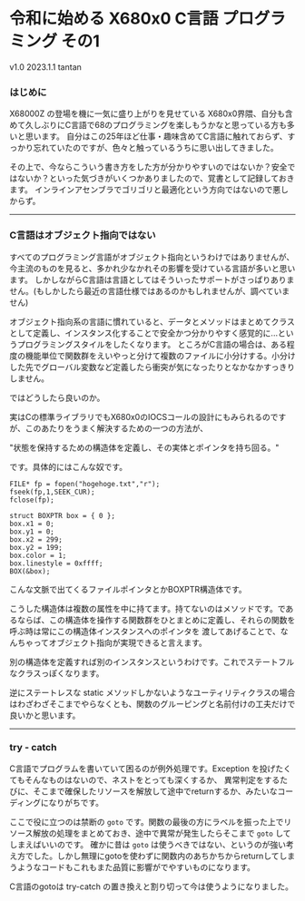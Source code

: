 # 令和に始める X680x0 C言語 プログラミング その1

v1.0 2023.1.1 tantan

### はじめに

X68000Z の登場を機に一気に盛り上がりを見せている X680x0界隈、自分も含めて久しぶりにC言語で68のプログラミングを楽しもうかなと思っている方も多いと思います。
自分はこの25年ほど仕事・趣味含めてC言語に触れておらず、すっかり忘れていたのですが、色々と触っているうちに思い出してきました。

その上で、今ならこういう書き方をした方が分かりやすいのではないか？安全ではないか？といった気づきがいくつかありましたので、覚書として記録しておきます。
インラインアセンブラでゴリゴリと最適化という方向ではないので悪しからず。

---

### C言語はオブジェクト指向ではない

すべてのプログラミング言語がオブジェクト指向というわけではありませんが、今主流のものを見ると、多かれ少なかれその影響を受けている言語が多いと思います。
しかしながらC言語は言語としてはそういったサポートがさっぱりありません。(もしかしたら最近の言語仕様ではあるのかもしれませんが、調べていません)

オブジェクト指向系の言語に慣れていると、データとメソッドはまとめてクラスとして定義し、インスタンス化することで安全かつ分かりやすく感覚的に...というプログラミングスタイルをしたくなります。
ところがC言語の場合は、ある程度の機能単位で関数群をえいやっと分けて複数のファイルに小分けする。小分けした先でグローバル変数など定義したら衝突が気になったりとなかなかすっきりしません。

ではどうしたら良いのか。

実はCの標準ライブラリでもX680x0のIOCSコールの設計にもみられるのですが、このあたりをうまく解決するための一つの方法が、

"状態を保持するための構造体を定義し、その実体とポインタを持ち回る。"

です。具体的にはこんな奴です。

    FILE* fp = fopen("hogehoge.txt","r");
    fseek(fp,1,SEEK_CUR);
    fclose(fp);

    struct BOXPTR box = { 0 };
    box.x1 = 0;
    box.y1 = 0;
    box.x2 = 299;
    box.y2 = 199;
    box.color = 1;
    box.linestyle = 0xffff;
    BOX(&box);

こんな文脈で出てくるファイルポインタとかBOXPTR構造体です。

こうした構造体は複数の属性を中に持てます。持てないのはメソッドです。であるならば、この構造体を操作する関数群をひとまとめに定義し、それらの関数を呼ぶ時は常にこの構造体インスタンスへのポインタを
渡してあげることで、なんちゃってオブジェクト指向が実現できると言えます。

別の構造体を定義すれば別のインスタンスというわけです。これでステートフルなクラスっぽくなります。

逆にステートレスな static メソッドしかないようなユーティリティクラスの場合はわざわざそこまでやらなくとも、関数のグルーピングと名前付けの工夫だけで良いかと思います。

---

### try - catch

C言語でプログラムを書いていて困るのが例外処理です。Exception を投げたくてもそんなものはないので、ネストをとっても深くするか、
異常判定をするたびに、そこまで確保したリソースを解放して途中でreturnするか、みたいなコーディングになりがちです。

ここで役に立つのは禁断の `goto` です。関数の最後の方にラベルを振った上でリソース解放の処理をまとめておき、途中で異常が発生したらそこまで `goto` してしまえばいいのです。
確かに昔は `goto` は使うべきではない、というのが強い考え方でした。しかし無理にgotoを使わずに関数内のあちかちからreturnしてしまうようなコードもこれもまた品質に影響がでやすいものになります。

C言語のgotoは try-catch の置き換えと割り切って今は使うようになりました。


